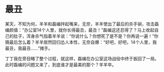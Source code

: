 # 最丑

某天，不知为何，羊羊和磊编拌起嘴来，无奈，羊羊使出了最后的杀手锏，攻击磊编颜值：“办公室14个人里，就你长得最丑，最丑！”磊编这还忍得了？马上收起自己的肚子，浑身杀气指着羊羊说：“你说什么？你想死了是不是？你再说一遍！”你猜最后怎么着？羊羊居然回归怂人本性，无奈自爆：“好吧，好吧，14个人里，我最丑，我最丑……”摊手。 

丁丁我在旁目睹了整个过程，就这样，磊编在办公室这场战役中终于扳回了一局。此时磊编的问题又来了，到底谁才是最美的那个？羊羊卒。